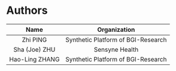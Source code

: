 Authors
=======


| Name            | Organization                       |
|:---------------:|:----------------------------------:|
| Zhi PING        | Synthetic Platform of BGI-Research |
| Sha (Joe) ZHU   | Sensyne Health                     |
| Hao-Ling ZHANG  | Synthetic Platform of BGI-Research |
